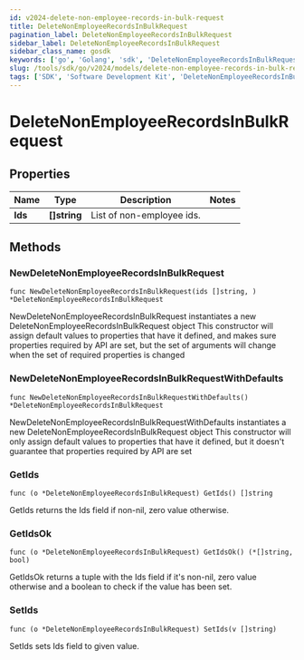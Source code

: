 ```yaml
---
id: v2024-delete-non-employee-records-in-bulk-request
title: DeleteNonEmployeeRecordsInBulkRequest
pagination_label: DeleteNonEmployeeRecordsInBulkRequest
sidebar_label: DeleteNonEmployeeRecordsInBulkRequest
sidebar_class_name: gosdk
keywords: ['go', 'Golang', 'sdk', 'DeleteNonEmployeeRecordsInBulkRequest', 'V2024DeleteNonEmployeeRecordsInBulkRequest'] 
slug: /tools/sdk/go/v2024/models/delete-non-employee-records-in-bulk-request
tags: ['SDK', 'Software Development Kit', 'DeleteNonEmployeeRecordsInBulkRequest', 'V2024DeleteNonEmployeeRecordsInBulkRequest']
---
```


# DeleteNonEmployeeRecordsInBulkRequest

## Properties

Name | Type | Description | Notes
------------ | ------------- | ------------- | -------------
**Ids** | **[]string** | List of non-employee ids. | 

## Methods

### NewDeleteNonEmployeeRecordsInBulkRequest

`func NewDeleteNonEmployeeRecordsInBulkRequest(ids []string, ) *DeleteNonEmployeeRecordsInBulkRequest`

NewDeleteNonEmployeeRecordsInBulkRequest instantiates a new DeleteNonEmployeeRecordsInBulkRequest object
This constructor will assign default values to properties that have it defined,
and makes sure properties required by API are set, but the set of arguments
will change when the set of required properties is changed

### NewDeleteNonEmployeeRecordsInBulkRequestWithDefaults

`func NewDeleteNonEmployeeRecordsInBulkRequestWithDefaults() *DeleteNonEmployeeRecordsInBulkRequest`

NewDeleteNonEmployeeRecordsInBulkRequestWithDefaults instantiates a new DeleteNonEmployeeRecordsInBulkRequest object
This constructor will only assign default values to properties that have it defined,
but it doesn't guarantee that properties required by API are set

### GetIds

`func (o *DeleteNonEmployeeRecordsInBulkRequest) GetIds() []string`

GetIds returns the Ids field if non-nil, zero value otherwise.

### GetIdsOk

`func (o *DeleteNonEmployeeRecordsInBulkRequest) GetIdsOk() (*[]string, bool)`

GetIdsOk returns a tuple with the Ids field if it's non-nil, zero value otherwise
and a boolean to check if the value has been set.

### SetIds

`func (o *DeleteNonEmployeeRecordsInBulkRequest) SetIds(v []string)`

SetIds sets Ids field to given value.



